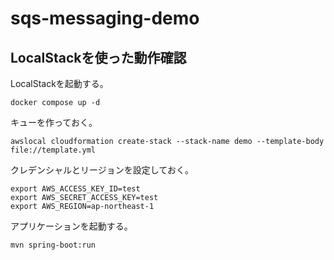# sqs-messaging-demo

## LocalStackを使った動作確認

LocalStackを起動する。

```
docker compose up -d
```

キューを作っておく。

```
awslocal cloudformation create-stack --stack-name demo --template-body file://template.yml 
```

クレデンシャルとリージョンを設定しておく。

```
export AWS_ACCESS_KEY_ID=test
export AWS_SECRET_ACCESS_KEY=test
export AWS_REGION=ap-northeast-1
```

アプリケーションを起動する。

```
mvn spring-boot:run
```

